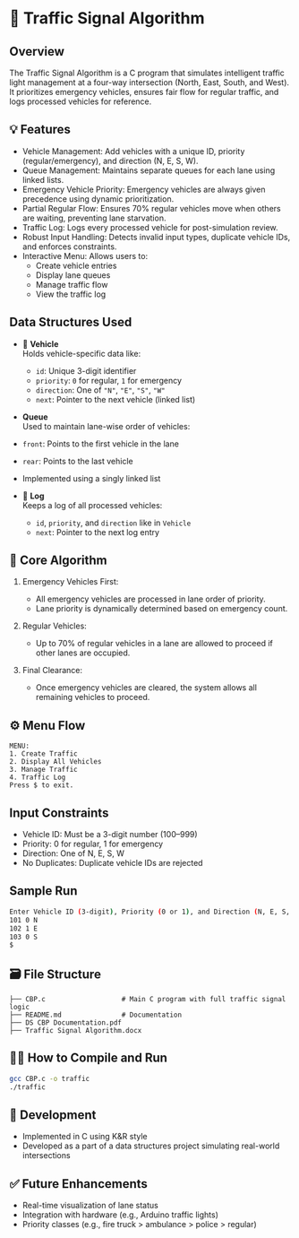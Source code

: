 # 🚦 Traffic Signal Algorithm

## Overview

The Traffic Signal Algorithm is a C program that simulates intelligent traffic light management at a four-way intersection (North, East, South, and West). It prioritizes emergency vehicles, ensures fair flow for regular traffic, and logs processed vehicles for reference.

## 💡 Features

- Vehicle Management: Add vehicles with a unique ID, priority (regular/emergency), and direction (N, E, S, W).
- Queue Management: Maintains separate queues for each lane using linked lists.
- Emergency Vehicle Priority: Emergency vehicles are always given precedence using dynamic prioritization.
- Partial Regular Flow: Ensures 70% regular vehicles move when others are waiting, preventing lane starvation.
- Traffic Log: Logs every processed vehicle for post-simulation review.
- Robust Input Handling: Detects invalid input types, duplicate vehicle IDs, and enforces constraints.
- Interactive Menu: Allows users to:
  - Create vehicle entries
  - Display lane queues
  - Manage traffic flow
  - View the traffic log

## Data Structures Used

- 🚗 **Vehicle**  
  Holds vehicle-specific data like:
  - `id`: Unique 3-digit identifier  
  - `priority`: `0` for regular, `1` for emergency  
  - `direction`: One of `"N"`, `"E"`, `"S"`, `"W"`  
  - `next`: Pointer to the next vehicle (linked list)

-  **Queue**  
  Used to maintain lane-wise order of vehicles:
  - `front`: Points to the first vehicle in the lane  
  - `rear`: Points to the last vehicle  
  - Implemented using a singly linked list

- 📝 **Log**  
  Keeps a log of all processed vehicles:
  - `id`, `priority`, and `direction` like in `Vehicle`  
  - `next`: Pointer to the next log entry


## 🧠 Core Algorithm

1. Emergency Vehicles First: 
   - All emergency vehicles are processed in lane order of priority.
   - Lane priority is dynamically determined based on emergency count.

2. Regular Vehicles: 
   - Up to 70% of regular vehicles in a lane are allowed to proceed if other lanes are occupied.

3. Final Clearance:
   - Once emergency vehicles are cleared, the system allows all remaining vehicles to proceed.

## ⚙️ Menu Flow

```
MENU:
1. Create Traffic
2. Display All Vehicles
3. Manage Traffic
4. Traffic Log
Press $ to exit.
```

## Input Constraints

- Vehicle ID: Must be a 3-digit number (100–999)
- Priority: 0 for regular, 1 for emergency
- Direction: One of N, E, S, W
- No Duplicates: Duplicate vehicle IDs are rejected

## Sample Run

```bash
Enter Vehicle ID (3-digit), Priority (0 or 1), and Direction (N, E, S, W) or '$' to stop:
101 0 N
102 1 E
103 0 S
$
```

## 🗃 File Structure

```
├── CBP.c                   # Main C program with full traffic signal logic
├── README.md               # Documentation
├── DS CBP Documentation.pdf
├── Traffic Signal Algorithm.docx
```

## 👨‍💻 How to Compile and Run

```bash
gcc CBP.c -o traffic
./traffic
```

## 📝 Development 

- Implemented in C using K&R style
- Developed as a part of a data structures project simulating real-world intersections

## ✅ Future Enhancements

- Real-time visualization of lane status
- Integration with hardware (e.g., Arduino traffic lights)
- Priority classes (e.g., fire truck > ambulance > police > regular)
